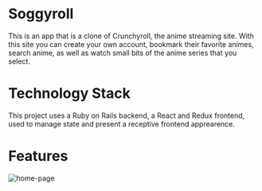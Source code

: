# Soggyroll
This is an app that is a clone of Crunchyroll, the anime streaming site. With this site you can create your own account, bookmark their favorite animes, search anime, as well as watch small bits of the anime series that you select. 

# Technology Stack
This project uses a Ruby on Rails backend, a React and Redux frontend, used to manage state and present a receptive frontend apprearence.

# Features
 ![home-page](https://imgur.com/gallery/20vZVrT)
